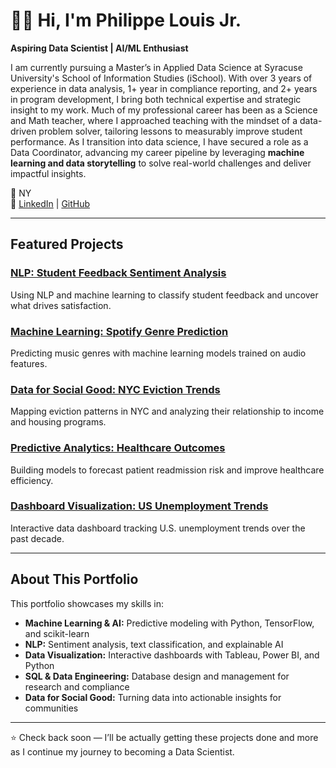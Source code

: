 # 👋🏾 Hi, I'm Philippe Louis Jr.

**Aspiring Data Scientist | AI/ML Enthusiast**

I am currently pursuing a Master’s in Applied Data Science at Syracuse University's School of Information Studies (iSchool). With over 3 years of experience in data analysis, 1+ year in compliance reporting, and 2+ years in program development, I bring both technical expertise and strategic insight to my work. Much of my professional career has been as a Science and Math teacher, where I approached teaching with the mindset of a data-driven problem solver, tailoring lessons to measurably improve student performance. As I transition into data science, I have secured a role as a Data Coordinator, advancing my career pipeline by leveraging **machine learning and data storytelling** to solve real-world challenges and deliver impactful insights.

📍 NY   
🔗 [LinkedIn](https://www.linkedin.com/in/plouis-chm/) | [GitHub](https://github.com/DataPhil17)

---

## Featured Projects

### [NLP: Student Feedback Sentiment Analysis](projects/nlp.md)
Using NLP and machine learning to classify student feedback and uncover what drives satisfaction.

### [Machine Learning: Spotify Genre Prediction](projects/ml.md)
Predicting music genres with machine learning models trained on audio features.

### [Data for Social Good: NYC Eviction Trends](projects/socialgood.md)
Mapping eviction patterns in NYC and analyzing their relationship to income and housing programs.

### [Predictive Analytics: Healthcare Outcomes](projects/predictive.md)
Building models to forecast patient readmission risk and improve healthcare efficiency.

### [Dashboard Visualization: US Unemployment Trends](projects/viz.md)
Interactive data dashboard tracking U.S. unemployment trends over the past decade.

---

## About This Portfolio
This portfolio showcases my skills in:
- **Machine Learning & AI:** Predictive modeling with Python, TensorFlow, and scikit-learn  
- **NLP:** Sentiment analysis, text classification, and explainable AI  
- **Data Visualization:** Interactive dashboards with Tableau, Power BI, and Python  
- **SQL & Data Engineering:** Database design and management for research and compliance  
- **Data for Social Good:** Turning data into actionable insights for communities

---

⭐️ Check back soon — I’ll be actually getting these projects done and more as I continue my journey to becoming a Data Scientist.
